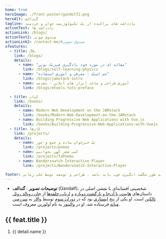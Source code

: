 ```yaml
---
home: true
heroImage: ./front-poster/gandolf2.png
heroAlt: گندالف
tagline: یادداشت های پراکنده از یک تکنولوژیست جوان و خردمند
actionText: یادداشت ها
actionLink: /blogs/
actionText2: صندوق صوتی
actionLink2: /contact-me/#صندوق-صوتی
xfeatures:
  - title: بلاگ
    link: /blogs/
    details:
      - name: "مقاله ای در مورد خود یادگیری فیزیک نوین"
        link: /blogs/self-learning-physics
      - name: "جم استک : معرفی و آموزش استفاده"
        link: /blogs/jamstack-intro
      - name: آموزش طراحی و ساخت ابزار های آنلاین - مقدمه
        link: /blogs/etools-tuts-preface

  - title: کتاب
    link: /books/
    details:
      - name: Modern Web Development on the JAMstack
        link: /books/Modern-Web-Development-on-the-JAMstack
      - name: Building Progressive Web Applications with Vue.js
        link: /books/Building-Progressive-Web-Applications-with-Vuejs
  - title: کارها
    link: /projects/
    details:
      - name: یک خبرخوان ساده و جمع و جور
        link: /projects/pnews
      - name: کمی شعر کهن بخوانیم
        link: /projects/faPoems
      - name: Bandersnatch Interactive Player
        link: /projects/Bandersnatch-Interactive-Player

footer: همه چیز به طور شگفت انگیزی خوب باید باشد ، طراحی و توسعه توسط علی زِمانی ❤️
---
```


- **توضیحات تصویر** : **گندالف** (Gandalf)، شخصیتی افسانه‌ای با نقشی اصلی در داستان‌های [هابیت، یا آن‌جا و بازگشت دوباره](<https://fa.wikipedia.org/wiki/%D9%87%D8%A7%D8%A8%DB%8C%D8%AA_(%D8%B1%D9%85%D8%A7%D9%86)>) و [ارباب حلقه‌ها](https://fa.wikipedia.org/wiki/%D8%A7%D8%B1%D8%A8%D8%A7%D8%A8_%D8%AD%D9%84%D9%82%D9%87%E2%80%8C%D9%87%D8%A7) از [جان رونالد روئل تالکین](https://fa.wikipedia.org/wiki/%D8%AC%DB%8C._%D8%A2%D8%B1._%D8%A2%D8%B1._%D8%AA%D8%A7%D9%84%DA%A9%DB%8C%D9%86) است. او یکی از پنج [ایستاری](<https://en.wikipedia.org/wiki/Wizards_(Middle-earth)>) بود که در [دوران سوم](https://fa.wikipedia.org/wiki/%D9%BE%DB%8C%D8%B4%DB%8C%D9%86%D9%87_%D8%A2%D8%B1%D8%AF%D8%A7#%D8%AF%D9%88%D8%B1%D8%A7%D9%86_%D8%B3%D9%88%D9%85) توسط [والار](https://fa.wikipedia.org/wiki/والار) به [سرزمین میانه](<https://fa.wikipedia.org/wiki/%D9%88%D8%A7%D9%84%D8%A7_(%D8%B3%D8%B1%D8%B2%D9%85%DB%8C%D9%86_%D9%85%DB%8C%D8%A7%D9%86%D9%87)>) فرستاده شد. او در [والینور](https://fa.wikipedia.org/wiki/والینور) به نام اولورین معروف است.

<div class="features">
  <div class="feature" v-for="feat in $page.frontmatter.xfeatures">
    <h2 ><a v-bind:href="feat.link">{{ feat.title }}</a></h2>
    <ol >
      <li v-for="detail in feat.details" >
        <a v-bind:href="detail.link"> 
        <p>{{  detail.name }} </p>
      </a>
    </li>
    </ol>
  </div>
</div>
